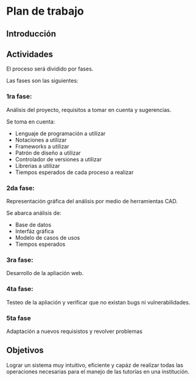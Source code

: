 # Plan de trabajo

## **Introducción**

## **Actividades**

El proceso será dividido por fases.

Las fases son las siguientes:

### 1ra fase:

Análisis del proyecto, requisitos a tomar en cuenta y sugerencias.

Se toma en cuenta:

- Lenguaje de programación a utilizar
- Notaciones a utilizar
- Frameworks a utilizar
- Patrón de diseño a utilizar
- Controlador de versiones a utilizar
- Librerias a utilizar
- Tiempos esperados de cada proceso a realizar

### 2da fase:

Representación gráfica del análisis por medio de herramientas CAD.

Se abarca análisis de:

- Base de datos
- Interfáz gráfica
- Modelo de casos de usos
- Tiempos esperados 

### 3ra fase:

Desarrollo de la apliación web.

### 4ta fase:

Testeo de la apliación y verificar que no existan bugs ni vulnerabilidades.

### 5ta fase

Adaptación a nuevos requisistos y revolver problemas

## **Objetivos**

Lograr un sistema muy intuitivo, eficiente y capáz de realizar todas las operaciones necesarias para el manejo de las tutorías en una institución.

### 
